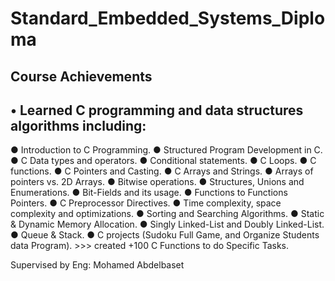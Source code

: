 # Standard_Embedded_Systems_Diploma

## Course Achievements


## **• Learned C programming and data structures algorithms including:**
  ● Introduction to C Programming.
  ● Structured Program Development in C.
  ● C Data types and operators.
  ● Conditional statements.
  ● C Loops.
  ● C functions.
  ● C Pointers and Casting.
  ● C Arrays and Strings.
  ● Arrays of pointers vs. 2D Arrays.
  ● Bitwise operations.
  ● Structures, Unions and Enumerations.
  ● Bit-Fields and its usage.
  ● Functions to Functions Pointers. 
  ● C Preprocessor Directives.
  ● Time complexity, space complexity and optimizations.
  ● Sorting and Searching Algorithms.
  ● Static & Dynamic Memory Allocation.
  ● Singly Linked-List and Doubly Linked-List.
  ● Queue & Stack.
  ● C projects (Sudoku Full Game, and Organize Students data Program).
    >>> created +100 C Functions to do Specific Tasks.



 Supervised by Eng: Mohamed Abdelbaset
